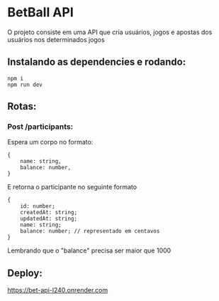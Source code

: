 # BetBall API

<p>O projeto consiste em uma API que cria usuários, jogos e apostas dos usuários nos determinados jogos</p>

## Instalando as dependencies e rodando:

```
npm i
npm run dev
```

## Rotas:

### Post /participants:

<p>Espera um corpo no formato:<br>

```
{
    name: string,
    balance: number,
}
```

<p>E retorna o participante no seguinte formato

```
{
	id: number;
	createdAt: string;
	updatedAt: string;
	name: string;
	balance: number; // representado em centavos
}
```

</p>

<p>Lembrando que o "balance" precisa ser maior que 1000</p>


## Deploy:
https://bet-api-l240.onrender.com